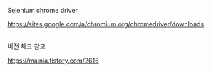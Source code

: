Selenium chrome driver

https://sites.google.com/a/chromium.org/chromedriver/downloads

<br/>
버전 체크 참고

https://mainia.tistory.com/2616
